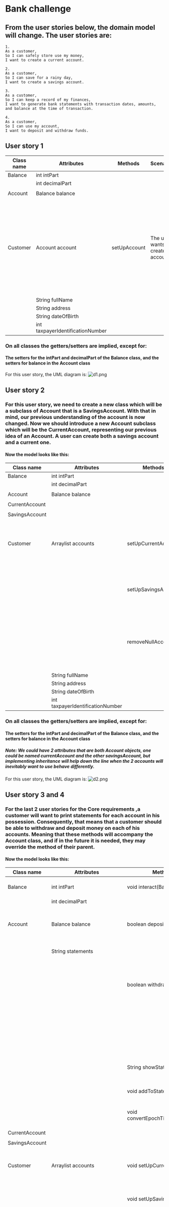 # Bank challenge

## From the user stories below, the domain model will change. The user stories are:


```
1.
As a customer,
So I can safely store use my money,
I want to create a current account.

2.
As a customer,
So I can save for a rainy day,
I want to create a savings account.

3.
As a customer,
So I can keep a record of my finances,
I want to generate bank statements with transaction dates, amounts, and balance at the time of transaction.

4.
As a customer,
So I can use my account,
I want to deposit and withdraw funds.
```
## User story 1

| Class name | Attributes                       | Methods      | Scenarios                           | Outcome                                                                                                          |      
|------------|----------------------------------|--------------|-------------------------------------|------------------------------------------------------------------------------------------------------------------|
| Balance    | int intPart                      |              |                                     |                                                                                                                  |
|            | int decimalPart                  |              |                                     |                                                                                                                  |
|            |                                  |              |                                     |                                                                                                                  |
| Account    | Balance balance                  |              |                                     |                                                                                                                  |
|            |                                  |              |                                     |                                                                                                                  |
| Customer   | Account account                  | setUpAccount | The user wants to create an account | The account attribute is initialized with the users initial deposit. The initial deposit should be more than $5. |
|            | String fullName                  |              |                                     |                                                                                                                  |
|            | String address                   |              |                                     |                                                                                                                  |
|            | String dateOfBirth               |              |                                     |                                                                                                                  |
|            | int taxpayerIdentificationNumber |              |                                     |                                                                                                                  |

### On all classes the getters/setters are implied, except for:
#### The setters for the intPart and decimalPart of the Balance class, and the setters for balance in the Account class
For this user story, the UML diagram is:
![d1.png](d1.png)

## User story 2
### For this user story, we need to create a new class which will be a subclass of Account that is a SavingsAccount. With that in mind, our previous understanding of the account is now changed. Now we should introduce a new Account subclass which will be the CurrentAccount, representing our previous idea of an Account. A user can create both a savings account and a current one. 
#### Now the model looks like this:

| Class name     | Attributes                       | Methods             | Scenarios                                                              | Outcome                                             |      
|----------------|----------------------------------|---------------------|------------------------------------------------------------------------|-----------------------------------------------------|
| Balance        | int intPart                      |                     |                                                                        |                                                     |
|                | int decimalPart                  |                     |                                                                        |                                                     |
|                |                                  |                     |                                                                        |                                                     |
| Account        | Balance balance                  |                     |                                                                        |                                                     |
|                |                                  |                     |                                                                        |                                                     |
| CurrentAccount |                                  |                     |                                                                        |                                                     |
|                |                                  |                     |                                                                        |                                                     |
| SavingsAccount |                                  |                     |                                                                        |                                                     |
|                |                                  |                     |                                                                        |                                                     |
| Customer       | Arraylist<Account> accounts      | setUpCurrentAccount | The user wants to create a current account                             | A new current account is created for the user.      |
|                |                                  | setUpSavingsAccount | The user wants to create a savings account                             | A new savings account is created for the user.      |
|                |                                  | removeNullAccounts  | The user creates an account where the balance is null because of input | The accounts with null in their balance are removed |   
|                | String fullName                  |                     |                                                                        |                                                     |
|                | String address                   |                     |                                                                        |                                                     |
|                | String dateOfBirth               |                     |                                                                        |                                                     |
|                | int taxpayerIdentificationNumber |                     |                                                                        |                                                     |

### On all classes the getters/setters are implied, except for:
#### The setters for the intPart and decimalPart of the Balance class, and the setters for balance in the Account class
##### Note: We could have 2 attributes that are both Account objects, one could be named currentAccount and the other savingsAccount, but implementing inheritance will help down the line when the 2 accounts will inevitably want to use behave differently. 
For this user story, the UML diagram is:
![d2.png](d2.png)


## User story 3 and 4
### For the last 2 user stories for the Core requirements ,a customer will want to print statements for each account in his possession. Consequently, that means that a customer should be able to withdraw and deposit money on each of his accounts. Meaning that these methods will accompany the Account class, and if in the future it is needed, they may override the method of their parent.
#### Now the model looks like this:

| Class name     | Attributes                       | Methods                          | Scenarios                                                                                               | Outcome                                             |      
|----------------|----------------------------------|----------------------------------|---------------------------------------------------------------------------------------------------------|-----------------------------------------------------|
| Balance        | int intPart                      | void interact(Balance)           | You want to remove or add to a Balance object                                                           |                                                     |
|                | int decimalPart                  |                                  |                                                                                                         |                                                     |
|                |                                  |                                  |                                                                                                         |                                                     |
| Account        | Balance balance                  | boolean deposit(Balance)         | The user wants to deposit a valid amount of money(i.e Balance)                                          | Returns true                                        |
|                | String statements                |                                  | The user wants to deposit an invalid amount of money                                                    | Returns false                                       |
|                |                                  | boolean withdraw(Balance)        | The user wants to withdraw a valid amount of money(valid Balance and has enough money for the withdraw) | Returns true                                        |
|                |                                  |                                  | The user wants to withdraw an invalid amount of money(invalid Balance or does not have enough money     | Returns false                                       |
|                |                                  | String showStatements()          | The user wants to see their statements for a specified account                                          | Returns the String of statements                    |
|                |                                  | void addToStatements()           | Add a transaction info to the statements String.                                                        |                                                     |
|                |                                  | void convertEpochTimeToDateTime  | Make the currentTimeInMillis to a normal Date and Time.                                                 |                                                     |
| CurrentAccount |                                  |                                  |                                                                                                         |                                                     |
|                |                                  |                                  |                                                                                                         |                                                     |
| SavingsAccount |                                  |                                  |                                                                                                         |                                                     |
|                |                                  |                                  |                                                                                                         |                                                     |
| Customer       | Arraylist<Account> accounts      | void setUpCurrentAccount()       | The user wants to create a current account                                                              | A new current account is created for the user.      |
|                |                                  | void setUpSavingsAccount()       | The user wants to create a savings account                                                              | A new savings account is created for the user.      |
|                |                                  | void removeNullAccounts()        | The user creates an account where the balance is null because of input                                  | The accounts with null in their balance are removed |   
|                | String fullName                  |                                  |                                                                                                         |                                                     |
|                | String address                   |                                  |                                                                                                         |                                                     |
|                | String dateOfBirth               |                                  |                                                                                                         |                                                     |
|                | int taxpayerIdentificationNumber |                                  |                                                                                                         |                                                     |

### On all classes the getters/setters are implied, except for:
#### The setters for the intPart and decimalPart of the Balance class, and the setters for balance in the Account class
##### Note: We could have 2 attributes that are both Account objects, one could be named currentAccount and the other savingsAccount, but implementing inheritance will help down the line when the 2 accounts will inevitably want to use behave differently.
For this user story, the UML diagram is:
![d3+4.png](d3%2B4.png)